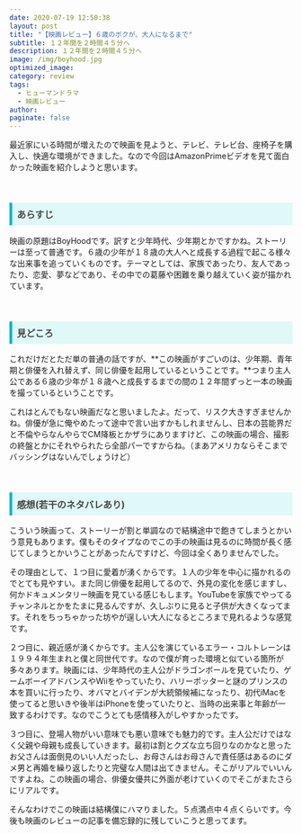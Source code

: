 ```yaml
---
date: 2020-07-19 12:50:38
layout: post
title: "【映画レビュー】６歳のボクが、大人になるまで"
subtitle: １２年間を２時間４５分へ
description: １２年間を２時間４５分へ
image: /img/boyhood.jpg
optimized_image:
category: review
tags: 
  - ヒューマンドラマ
  - 映画レビュー
author:
paginate: false
---
```

最近家にいる時間が増えたので映画を見ようと、テレビ、テレビ台、座椅子を購入し、快適な環境ができました。なので今回はAmazonPrimeビデオを見て面白かった映画を紹介しようと思います。

<br>
<h3 style=" background: #E0F8F7; 
border-left: solid 5px #00b7ce;
color: #494949;
padding: 0.5em; 
color: #454545; ">あらすじ
</h3>


映画の原題はBoyHoodです。訳すと少年時代、少年期とかですかね。ストーリーは至って普通です。６歳の少年が１８歳の大人へと成長する過程で起こる様々な出来事を追っていくものです。テーマとしては、家族であったり、友人であったり、恋愛、夢などであり、その中での葛藤や困難を乗り越えていく姿が描かれています。

<br>
<h3 style=" background: #E0F8F7; 
border-left: solid 5px #00b7ce;
color: #494949;
padding: 0.5em; 
color: #454545; ">見どころ
</h3>


これだけだとただ単の普通の話ですが、**この映画がすごいのは、少年期、青年期と俳優を入れ替えず、同じ俳優を起用しているということです。**つまり主人公である６歳の少年が１８歳へと成長するまでの間の１２年間ずっと一本の映画を撮っているということです。

これはとんでもない映画だなと思いましたよ。だって、リスク大きすぎませんかね。俳優が急に俺やめたって途中で言い出すかもしれませんし、日本の芸能界だと不倫やらなんやらでCM降板とかザラにありますけど、この映画の場合、撮影の終盤とかにそれやられたら全部パーですからね。（まあアメリカならそこまでバッシングはないんでしょうけど）

<br>

<h3 style=" background: #E0F8F7; 
border-left: solid 5px #00b7ce;
color: #494949;
padding: 0.5em; 
color: #454545; ">感想(若干のネタバレあり)
</h3>

こういう映画って、ストーリーが割と単調なので結構途中で飽きてしまうとかいう意見もあります。僕もそのタイプなのでこの手の映画は見るのに時間が長く感じてしまうとかいうことがあったんですけど、今回は全くありませんでした。

その理由として、１つ目に愛着が湧くからです。１人の少年を中心に描かれるのでとても見やすい。また同じ俳優を起用してるので、外見の変化を感じますし、何かドキュメンタリー映画を見ている感じもします。YouTubeを家族でやってるチャンネルとかをたまに見るんですが、久しぶりに見ると子供が大きくなってます。それをちっちゃかった坊やが逞しい大人になるところまで見れるような感覚です。

２つ目に、親近感が湧くからです。主人公を演じているエラー・コルトレーンは１９９４年生まれと僕と同世代です。なので僕が育った環境と似ている箇所が多々あります。映画には、少年時代の主人公がドラゴンボールを見ていたり、ゲームボーイアドバンスやWiiをやっていたり、ハリーポッターと謎のプリンスの本を買いに行ったり、オバマとバイデンが大統領候補になったり、初代iMacを使ってると思いきや後半はiPhoneを使っていたりと、当時の出来事と年齢が一致するわけです。なのでこうとても感情移入がしやすかったです。


３つ目に、登場人物がいい意味でも悪い意味でも魅力的です。主人公だけではなく父親や母親も成長していきます。最初は割とクズな立ち回りなのかなと思ったお父さんは面倒見のいい人だったし、お母さんはお母さんで責任感はあるのにダメ男と再婚を繰り返したりと完璧な人間は出てきません。そこがリアルでいいんですよね。この映画の場合、俳優女優共に外面が老けていくのでそこがまたさらにリアルです。

そんなわけでこの映画は結構僕にハマりました。５点満点中４点くらいです。今後も映画のレビューの記事を備忘録的に残していこうと思ってます。